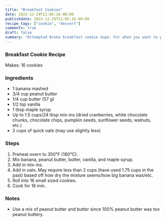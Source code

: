 ```yaml
---
title: "Breakfast Cookies"
date: 2023-12-29T21:05:16-08:00
publishdate: 2023-12-29T21:05:16-08:00
recipe_tags: ["cookie", "dessert"]
comments: true
draft: false
summary: "Attempted Breka breakfast cookie dupe. For when you want to pretend you aren't actually eating cookies for breakfast."
---
```


### Breakfast Cookie Recipe
Makes: 16 cookies

### Ingredients
* 1 banana mashed
* 3/4 cup peanut butter
* 1/4 cup butter (57 g)
* 1/2 tsp vanilla
* 1 tbsp maple syrup
* Up to 1.5 cups/24 tbsp mix-ins (dried cranberries, white chocolate chunks, chocolate chips, pumpkin seeds, sunflower seeds, walnuts, etc.)
* 2 cups of quick oats (may use slightly less)

### Steps
1. Preheat overn to 350°F (180°C).
2. Mix banana, peanut butter, butter, vanilla, and maple syrup.
3. Add in mix-ins.
4. Add in oats.  May require less than 2 cups (have used 1.75 cups in the past) based off how dry the mixture seems/how big banana was/etc.
5. Roll into 16 small sized cookies.
6. Cook for 16 min.

### Notes
*   Use a mix of peanut butter and butter since 100% peanut butter was too peanut buttery.
